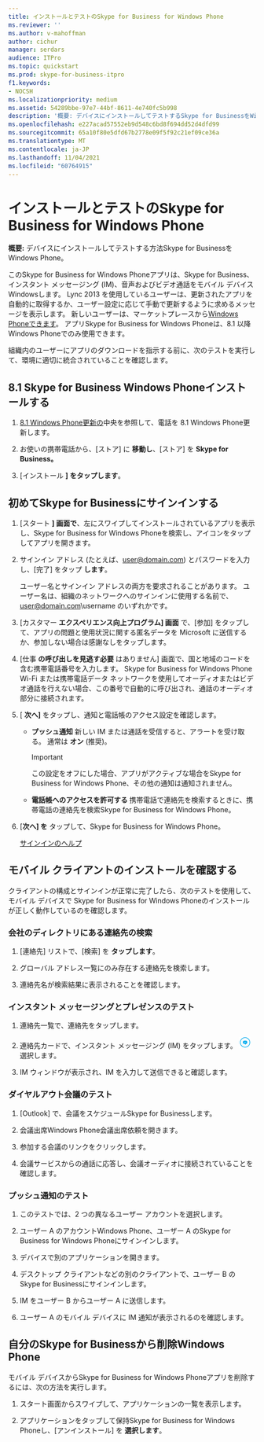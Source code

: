 ```yaml
---
title: インストールとテストのSkype for Business for Windows Phone
ms.reviewer: ''
ms.author: v-mahoffman
author: cichur
manager: serdars
audience: ITPro
ms.topic: quickstart
ms.prod: skype-for-business-itpro
f1.keywords:
- NOCSH
ms.localizationpriority: medium
ms.assetid: 54289bbe-97e7-44bf-8611-4e740fc5b998
description: '概要: デバイスにインストールしてテストするSkype for BusinessをWindows Phone。'
ms.openlocfilehash: e227acad57552eb9d548c6bd8f694dd52d4dfd99
ms.sourcegitcommit: 65a10f80e5dfd67b2778e09f5f92c21ef09ce36a
ms.translationtype: MT
ms.contentlocale: ja-JP
ms.lasthandoff: 11/04/2021
ms.locfileid: "60764915"
---
```

# <a name="install-and-test-skype-for-business-for-windows-phone"></a>インストールとテストのSkype for Business for Windows Phone
 
**概要:** デバイスにインストールしてテストする方法Skype for BusinessをWindows Phone。
  
このSkype for Business for Windows Phoneアプリは、Skype for Business、インスタント メッセージング (IM)、音声およびビデオ通話をモバイル デバイスWindowsします。 Lync 2013 を使用しているユーザーは、更新されたアプリを自動的に取得するか、ユーザー設定に応じて手動で更新するように求めるメッセージを表示します。 新しいユーザーは、マーケットプレースから[Windows Phoneできます](https://go.microsoft.com/fwlink/p/?linkid=231901)。 アプリSkype for Business for Windows Phoneは、8.1 以降Windows Phoneでのみ使用できます。
  
組織内のユーザーにアプリのダウンロードを指示する前に、次のテストを実行して、環境に適切に統合されていることを確認します。 
  
## <a name="install-skype-for-business-windows-phone-81"></a>8.1 Skype for Business Windows Phoneインストールする

1. [8.1 Windows Phone更新の](https://www.windowsphone.com/en-us/how-to/wp8/update-central)中央を参照して、電話を 8.1 Windows Phone更新します。
    
2. お使いの携帯電話から、[ストア] に **移動し**、[ストア] を **Skype for Business。**
    
3. [インストール **] をタップします**。 
    
## <a name="sign-in-to-skype-for-business-for-the-first-time"></a>初めてSkype for Businessにサインインする

1. [スタート **] 画面で**、左にスワイプしてインストールされているアプリを表示し、Skype for Business for Windows Phoneを検索し、アイコンをタップしてアプリを開きます。
    
2. サインイン アドレス (たとえば、user@domain.com) とパスワードを入力し、[完了] をタップ **します**。
    
     ユーザー名とサインイン アドレスの両方を要求されることがあります。 ユーザー名は、組織のネットワークへのサインインに使用する名前で、user@domain.com\username のいずれかです。
    
3. [カスタマー **エクスペリエンス向上プログラム] 画面** で、[参加] をタップして、アプリの問題と使用状況に関する匿名データを Microsoft に送信するか、参加しない場合は感謝なしをタップします。 
    
4. [仕事 **の呼び出しを見逃す必要** はありません] 画面で、国と地域のコードを含む携帯電話番号を入力します。 Skype for Business for Windows Phone Wi-Fi または携帯電話データ ネットワークを使用してオーディオまたはビデオ通話を行えない場合、この番号で自動的に呼び出され、通話のオーディオ部分に接続されます。
    
5. [ **次へ]** をタップし、通知と電話帳のアクセス設定を確認します。
    
   - **プッシュ通知** 新しい IM または通話を受信すると、アラートを受け取る。 通常は **オン** (推奨)。
    
     > [!IMPORTANT]
     > この設定をオフにした場合、アプリがアクティブな場合をSkype for Business for Windows Phone、その他の通知は通知されません。 
  
   - **電話帳へのアクセスを許可する** 携帯電話で連絡先を検索するときに、携帯電話の連絡先を検索Skype for Business for Windows Phone。
    
6. [**次へ] を** タップして、Skype for Business for Windows Phone。
    
    [サインインのヘルプ](https://support.office.com/article/6b827683-ad55-471a-bd4b-3d4ec098bf75)
    
## <a name="verify-mobile-client-installation"></a>モバイル クライアントのインストールを確認する

クライアントの構成とサインインが正常に完了したら、次のテストを使用して、モバイル デバイスで Skype for Business for Windows Phoneのインストールが正しく動作しているのを確認します。
  
### <a name="search-for-a-contact-in-the-corporate-directory"></a>会社のディレクトリにある連絡先の検索

1. [連絡先] リストで、[検索] を **タップします**。
    
2. グローバル アドレス一覧にのみ存在する連絡先を検索します。
    
3. 連絡先名が検索結果に表示されることを確認します。
    
### <a name="test-instant-messaging-and-presence"></a>インスタント メッセージングとプレゼンスのテスト

1. 連絡先一覧で、連絡先をタップします。
    
2. 連絡先カードで、インスタント メッセージング (IM) をタップします。 ![インスタント メッセージングのアイコン (Skype for Business)。](../../media/90f8d5fa-7968-4ef7-bf5b-dddf9b893905.png)選択します。
    
3. IM ウィンドウが表示され、IM を入力して送信できると確認します。
    
### <a name="test-dial-out-conferencing"></a>ダイヤルアウト会議のテスト

1. [Outlook] で、会議をスケジュールSkype for Businessします。
    
2. 会議出席Windows Phone会議出席依頼を開きます。
    
3. 参加する会議のリンクをクリックします。
    
4. 会議サービスからの通話に応答し、会議オーディオに接続されていることを確認します。
    
### <a name="test-push-notifications"></a>プッシュ通知のテスト

1. このテストでは、2 つの異なるユーザー アカウントを選択します。 
    
2. ユーザー A のアカウントWindows Phone、ユーザー A のSkype for Business for Windows Phoneにサインインします。
    
3. デバイスで別のアプリケーションを開きます。
    
4. デスクトップ クライアントなどの別のクライアントで、ユーザー B のSkype for Businessにサインインします。
    
5. IM をユーザー B からユーザー A に送信します。
    
6. ユーザー A のモバイル デバイスに IM 通知が表示されるのを確認します。
    
## <a name="remove-skype-for-business-from-your-windows-phone"></a>自分のSkype for Businessから削除Windows Phone

モバイル デバイスからSkype for Business for Windows Phoneアプリを削除するには、次の方法を実行します。 
  
1. スタート画面からスワイプして、アプリケーションの一覧を表示します。 
    
2. アプリケーションをタップして保持Skype for Business for Windows Phoneし、[アンインストール] を **選択します**。
    


